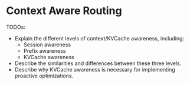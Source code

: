 # Context Aware Routing

TODOs:
- Explain the different levels of context/KVCache awareness, including:
  - Session awareness
  - Prefix awareness
  - KVCache awareness
- Describe the similarities and differences between these three levels.
- Describe why KVCache awareness is necessary for implementing proactive optimizations.
